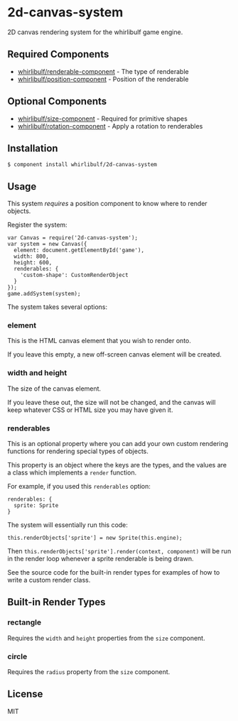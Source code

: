 
# 2d-canvas-system

2D canvas rendering system for the whirlibulf game engine.

## Required Components

* [whirlibulf/renderable-component](http://github.com/whirlibulf/renderable-component) - The type of renderable
* [whirlibulf/position-component](http://github.com/whirlibulf/position-component) - Position of the renderable

## Optional Components

* [whirlibulf/size-component](http://github.com/whirlibulf/size-component) - Required for primitive shapes
* [whirlibulf/rotation-component](http://github.com/whirlibulf/rotation-component) - Apply a rotation to renderables


## Installation

    $ component install whirlibulf/2d-canvas-system

## Usage

This system *requires* a position component to know where to render objects.

Register the system:

    var Canvas = require('2d-canvas-system');
    var system = new Canvas({
      element: document.getElementById('game'),
      width: 800,
      height: 600,
      renderables: {
        'custom-shape': CustomRenderObject
      }
    });
    game.addSystem(system);

The system takes several options:

### element

This is the HTML canvas element that you wish to render onto.

If you leave this empty, a new off-screen canvas element will be created.

### width and height

The size of the canvas element.

If you leave these out, the size will not be changed, and the canvas will keep whatever CSS or HTML size you may have given it.

### renderables

This is an optional property where you can add your own custom rendering
functions for rendering special types of objects.

This property is an object where the keys are the types, and the values are
a class which implements a `render` function.

For example, if you used this `renderables` option:

    renderables: {
      sprite: Sprite
    }

The system will essentially run this code:

    this.renderObjects['sprite'] = new Sprite(this.engine);

Then `this.renderObjects['sprite'].render(context, component)` will be run in
the render loop whenever a sprite renderable is being drawn.

See the source code for the built-in render types for examples of how to write
a custom render class.

## Built-in Render Types

### rectangle

Requires the `width` and `height` properties from the `size` component.

### circle

Requires the `radius` property from the `size` component.

## License

  MIT
